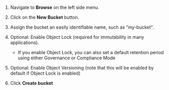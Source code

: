 1. Navigate to **Browse** on the left side menu.

2. Click on the **New Bucket** button.

3. Assign the bucket an easily identifiable name, such as "my-bucket".

4. Optional: Enable Object Lock (required for immutability in many applications).
   - If you enable Object Lock, you can also set a default retention period using either Governance or Compliance Mode

5. Optional: Enable Object Versioning (note that this will be enabled by default if Object Lock is enabled)

6. Click **Create bucket**